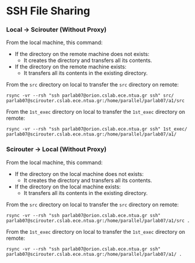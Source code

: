 # SSH File Sharing

### Local -> Scirouter (Without Proxy)
From the local machine, this command:
- If the directory on the remote machine does not exists:
  - It creates the directory and transfers all its contents.
- If the directory on the remote machine exists:
  - It transfers all its contents in the existing directory.

From the `src` directory on local to transfer the `src` directory on remote:
```
rsync -vr --rsh "ssh parlab07@orion.cslab.ece.ntua.gr ssh" src/ parlab07@scirouter.cslab.ece.ntua.gr:/home/parallel/parlab07/a1/src
```
From the `1st_exec` directory on local to transfer the `1st_exec` directory on remote:
```
rsync -vr --rsh "ssh parlab07@orion.cslab.ece.ntua.gr ssh" 1st_exec/ parlab07@scirouter.cslab.ece.ntua.gr:/home/parallel/parlab07/a1/
```

### Scirouter -> Local (Without Proxy)
From the local machine, this command:
- If the directory on the local machine does not exists:
  - It creates the directory and transfers all its contents.
- If the directory on the local machine exists:
  - It transfers all its contents in the existing directory.

From the `src` directory on local to transfer the `src` directory on remote:
```
rsync -vr --rsh "ssh parlab07@orion.cslab.ece.ntua.gr ssh" parlab07@scirouter.cslab.ece.ntua.gr:/home/parallel/parlab07/a1/src .
```
From the `1st_exec` directory on local to transfer the `1st_exec` directory on remote:
```
rsync -vr --rsh "ssh parlab07@orion.cslab.ece.ntua.gr ssh" parlab07@scirouter.cslab.ece.ntua.gr:/home/parallel/parlab07/a1/ .
```
